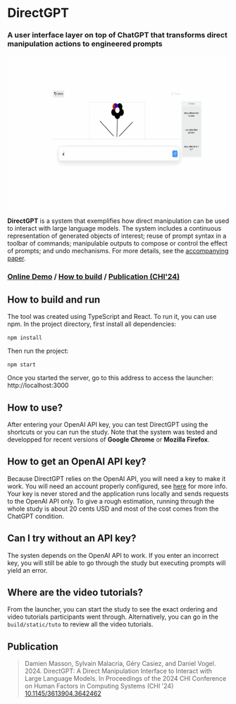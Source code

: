 # DirectGPT
### A user interface layer on top of ChatGPT that transforms direct manipulation actions to engineered prompts
<img src="demo.gif" height="350">


__DirectGPT__ is a system that exemplifies how direct manipulation can be used to interact with large language models. The system includes a continuous representation of generated objects of interest; reuse of prompt syntax in a toolbar of commands; manipulable outputs to compose or control the effect of prompts; and undo mechanisms. For more details, see the [accompanying paper](https://arxiv.org/abs/2310.03691).

### [Online Demo](https://damienmasson.com/DirectGPT) / [How to build](#how-to-build-and-run) / [Publication (CHI'24)](#publication)

## How to build and run
The tool was created using TypeScript and React. To run it, you can use npm.
In the project directory, first install all dependencies:
```
npm install
```

Then run the project:
```
npm start
```

Once you started the server, go to this address to access the launcher: http://localhost:3000

## How to use?
After entering your OpenAI API key, you can test DirectGPT using the shortcuts or you can run the study.
Note that the system was tested and developped for recent versions of **Google Chrome** or **Mozilla Firefox**.


## How to get an OpenAI API key?
Because DirectGPT relies on the OpenAI API, you will need a key to make it work. You will need an account properly configured, see [here](https://platform.openai.com/account/api-keys) for more info.
Your key is never stored and the application runs locally and sends requests to the OpenAI API only. To give a rough estimation, running through the whole study is about 20 cents USD and most of the cost comes from the ChatGPT condition.


## Can I try without an API key?
The systen depends on the OpenAI API to work. If you enter an incorrect key, you will still be able to go through the study but executing prompts will yield an error.


## Where are the video tutorials?
From the launcher, you can start the study to see the exact ordering and video tutorials participants went through.
Alternatively, you can go in the ``build/static/tuto`` to review all the video tutorials.


## Publication
> Damien Masson, Sylvain Malacria, Géry Casiez, and Daniel Vogel. 2024. DirectGPT: A Direct Manipulation Interface to Interact with Large Language Models. In Proceedings of the 2024 CHI Conference on Human Factors in Computing Systems (CHI '24) [10.1145/3613904.3642462](https://doi.org/10.1145/3613904.3642462)
